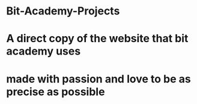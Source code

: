 ﻿# Bit-Academy-Projects
# A direct copy of the website that bit academy uses
# made with passion and love to be as precise as possible
